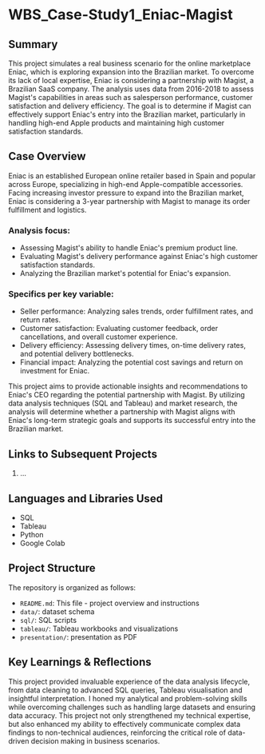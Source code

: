 # WBS_Case-Study1_Eniac-Magist

## Summary
This project simulates a real business scenario for the online marketplace Eniac, which is exploring expansion into the Brazilian market. To overcome its lack of local expertise, Eniac is considering a partnership with Magist, a Brazilian SaaS company. The analysis uses data from 2016-2018 to assess Magist's capabilities in areas such as salesperson performance, customer satisfaction and delivery efficiency. The goal is to determine if Magist can effectively support Eniac's entry into the Brazilian market, particularly in handling high-end Apple products and maintaining high customer satisfaction standards.

## Case Overview
Eniac is an established European online retailer based in Spain and popular across Europe, specializing in high-end Apple-compatible accessories. Facing increasing investor pressure to expand into the Brazilian market, Eniac is considering a 3-year partnership with Magist to manage its order fulfillment and logistics.

### Analysis focus:
- Assessing Magist's ability to handle Eniac's premium product line.
- Evaluating Magist's delivery performance against Eniac's high customer satisfaction standards.
- Analyzing the Brazilian market's potential for Eniac's expansion.

### Specifics per key variable:

- Seller performance: Analyzing sales trends, order fulfillment rates, and return rates.
- Customer satisfaction: Evaluating customer feedback, order cancellations, and overall customer experience.
- Delivery efficiency: Assessing delivery times, on-time delivery rates, and potential delivery bottlenecks.
- Financial impact: Analyzing the potential cost savings and return on investment for Eniac.

This project aims to provide actionable insights and recommendations to Eniac's CEO regarding the potential partnership with Magist. By utilizing data analysis techniques (SQL and Tableau) and market research, the analysis will determine whether a partnership with Magist aligns with Eniac's long-term strategic goals and supports its successful entry into the Brazilian market.

## Links to Subsequent Projects
1. ...

## Languages and Libraries Used
- SQL
- Tableau
- Python
- Google Colab

## Project Structure
The repository is organized as follows:
- `README.md`: This file - project overview and instructions
- `data/`: dataset schema
- `sql/`: SQL scripts
- `tableau/`: Tableau workbooks and visualizations
- `presentation/`: presentation as PDF

## Key Learnings & Reflections
This project provided invaluable experience of the data analysis lifecycle, from data cleaning to advanced SQL queries, Tableau visualisation and insightful interpretation. I honed my analytical and problem-solving skills while overcoming challenges such as handling large datasets and ensuring data accuracy. This project not only strengthened my technical expertise, but also enhanced my ability to effectively communicate complex data findings to non-technical audiences, reinforcing the critical role of data-driven decision making in business scenarios.
